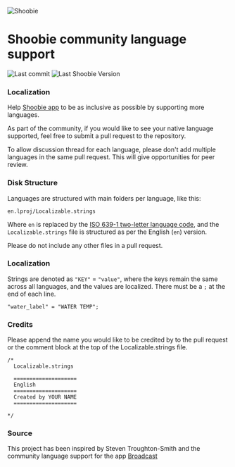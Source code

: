 ![Shoobie](https://repository-images.githubusercontent.com/267961442/b8343374-5fae-4e3c-af72-adcafa641b6f)

# Shoobie community language support

![Last commit](https://img.shields.io/github/last-commit/jeremieb/shoobie-localization)
![Last Shoobie Version](https://img.shields.io/github/v/release/jeremieb/shoobie-localization?include_prereleases)

### Localization

Help [Shoobie app](https://shoobie.app/) to be as inclusive as possible by supporting more languages.

As part of the community, if you would like to see your native language supported, feel free to submit a pull request to the repository.

To allow discussion thread for each language, please don't add multiple languages in the same pull request. This will give opportunities for peer review.

### Disk Structure
Languages are structured with main folders per language, like this:

`en.lproj/Localizable.strings`

Where `en` is replaced by the [ISO 639-1 two-letter language code](https://en.wikipedia.org/wiki/List_of_ISO_639-1_codes), and the `Localizable.strings` file is structured as per the English (`en`) version.

Please do not include any other files in a pull request.

### Localization

Strings are denoted as `"KEY"` = `"value"`, where the keys remain the same across all languages, and the values are localized. There must be a `;` at the end of each line.

`"water_label" = "WATER TEMP";`

### Credits

Please append the name you would like to be credited by to the pull request or the comment block at the top of the Localizable.strings file.

```
/* 
  Localizable.strings
  
  ====================
  English
  ====================
  Created by YOUR NAME
  ====================
  
*/
```

### Source

This project has been inspired by Steven Troughton-Smith and the community language support for the app [Broadcast](https://github.com/steventroughtonsmith/broadcasts-localization)
